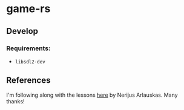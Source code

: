 # game-rs
## Develop
### Requirements:
- `libsdl2-dev`

## References
I'm following along with the lessons [here](https://github.com/Nercury/rust-and-opengl-lessons) by Nerijus Arlauskas.
Many thanks!
